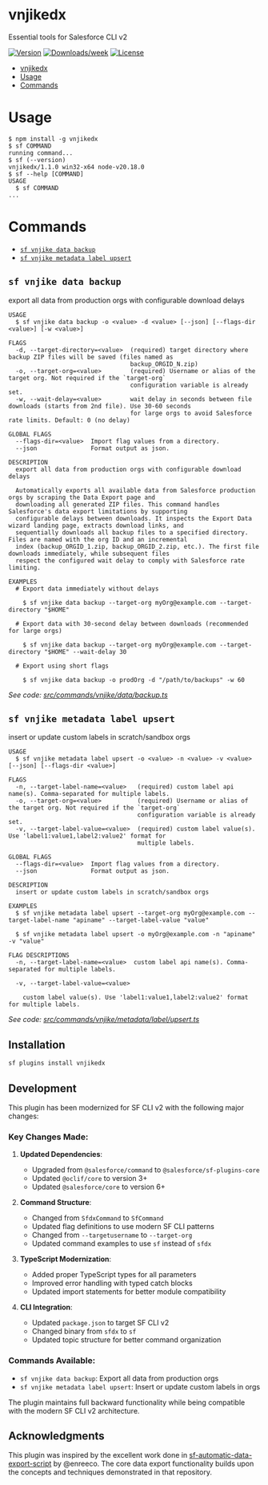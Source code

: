 # vnjikedx

Essential tools for Salesforce CLI v2

[![Version](https://img.shields.io/npm/v/vnjikedx.svg)](https://npmjs.org/package/vnjikedx)
[![Downloads/week](https://img.shields.io/npm/dw/vnjikedx.svg)](https://npmjs.org/package/vnjikedx)
[![License](https://img.shields.io/npm/l/vnjikedx.svg)](https://github.com/vanelus/vnjikedx/blob/master/package.json)

<!-- toc -->
* [vnjikedx](#vnjikedx)
* [Usage](#usage)
* [Commands](#commands)
<!-- tocstop -->

# Usage
<!-- usage -->
```sh-session
$ npm install -g vnjikedx
$ sf COMMAND
running command...
$ sf (--version)
vnjikedx/1.1.0 win32-x64 node-v20.18.0
$ sf --help [COMMAND]
USAGE
  $ sf COMMAND
...
```
<!-- usagestop -->

# Commands
<!-- commands -->
* [`sf vnjike data backup`](#sf-vnjike-data-backup)
* [`sf vnjike metadata label upsert`](#sf-vnjike-metadata-label-upsert)

## `sf vnjike data backup`

export all data from production orgs with configurable download delays

```
USAGE
  $ sf vnjike data backup -o <value> -d <value> [--json] [--flags-dir <value>] [-w <value>]

FLAGS
  -d, --target-directory=<value>  (required) target directory where backup ZIP files will be saved (files named as
                                  backup_ORGID_N.zip)
  -o, --target-org=<value>        (required) Username or alias of the target org. Not required if the `target-org`
                                  configuration variable is already set.
  -w, --wait-delay=<value>        wait delay in seconds between file downloads (starts from 2nd file). Use 30-60 seconds
                                  for large orgs to avoid Salesforce rate limits. Default: 0 (no delay)

GLOBAL FLAGS
  --flags-dir=<value>  Import flag values from a directory.
  --json               Format output as json.

DESCRIPTION
  export all data from production orgs with configurable download delays

  Automatically exports all available data from Salesforce production orgs by scraping the Data Export page and
  downloading all generated ZIP files. This command handles Salesforce's data export limitations by supporting
  configurable delays between downloads. It inspects the Export Data wizard landing page, extracts download links, and
  sequentially downloads all backup files to a specified directory. Files are named with the org ID and an incremental
  index (backup_ORGID_1.zip, backup_ORGID_2.zip, etc.). The first file downloads immediately, while subsequent files
  respect the configured wait delay to comply with Salesforce rate limiting.

EXAMPLES
  # Export data immediately without delays

    $ sf vnjike data backup --target-org myOrg@example.com --target-directory "$HOME"

  # Export data with 30-second delay between downloads (recommended for large orgs)

    $ sf vnjike data backup --target-org myOrg@example.com --target-directory "$HOME" --wait-delay 30

  # Export using short flags

    $ sf vnjike data backup -o prodOrg -d "/path/to/backups" -w 60
```

_See code: [src/commands/vnjike/data/backup.ts](https://github.com/vanelus/vnjikedx/blob/v1.1.0/src/commands/vnjike/data/backup.ts)_

## `sf vnjike metadata label upsert`

insert or update custom labels in scratch/sandbox orgs

```
USAGE
  $ sf vnjike metadata label upsert -o <value> -n <value> -v <value> [--json] [--flags-dir <value>]

FLAGS
  -n, --target-label-name=<value>   (required) custom label api name(s). Comma-separated for multiple labels.
  -o, --target-org=<value>          (required) Username or alias of the target org. Not required if the `target-org`
                                    configuration variable is already set.
  -v, --target-label-value=<value>  (required) custom label value(s). Use 'label1:value1,label2:value2' format for
                                    multiple labels.

GLOBAL FLAGS
  --flags-dir=<value>  Import flag values from a directory.
  --json               Format output as json.

DESCRIPTION
  insert or update custom labels in scratch/sandbox orgs

EXAMPLES
  $ sf vnjike metadata label upsert --target-org myOrg@example.com --target-label-name "apiname" --target-label-value "value"

  $ sf vnjike metadata label upsert -o myOrg@example.com -n "apiname" -v "value"

FLAG DESCRIPTIONS
  -n, --target-label-name=<value>  custom label api name(s). Comma-separated for multiple labels.

  -v, --target-label-value=<value>

    custom label value(s). Use 'label1:value1,label2:value2' format for multiple labels.
```

_See code: [src/commands/vnjike/metadata/label/upsert.ts](https://github.com/vanelus/vnjikedx/blob/v1.1.0/src/commands/vnjike/metadata/label/upsert.ts)_
<!-- commandsstop -->

## Installation

```bash
sf plugins install vnjikedx
```

## Development

This plugin has been modernized for SF CLI v2 with the following major changes:

### Key Changes Made:

1. **Updated Dependencies**: 
   - Upgraded from `@salesforce/command` to `@salesforce/sf-plugins-core`
   - Updated `@oclif/core` to version 3+
   - Updated `@salesforce/core` to version 6+

2. **Command Structure**:
   - Changed from `SfdxCommand` to `SfCommand`
   - Updated flag definitions to use modern SF CLI patterns
   - Changed from `--targetusername` to `--target-org`
   - Updated command examples to use `sf` instead of `sfdx`

3. **TypeScript Modernization**:
   - Added proper TypeScript types for all parameters
   - Improved error handling with typed catch blocks
   - Updated import statements for better module compatibility

4. **CLI Integration**:
   - Updated `package.json` to target SF CLI v2
   - Changed binary from `sfdx` to `sf`
   - Updated topic structure for better command organization

### Commands Available:

- `sf vnjike data backup`: Export all data from production orgs
- `sf vnjike metadata label upsert`: Insert or update custom labels in orgs

The plugin maintains full backward functionality while being compatible with the modern SF CLI v2 architecture.

## Acknowledgments

This plugin was inspired by the excellent work done in [sf-automatic-data-export-script](https://github.com/enreeco/sf-automatic-data-export-script) by @enreeco. The core data export functionality builds upon the concepts and techniques demonstrated in that repository.
